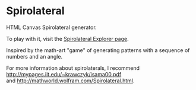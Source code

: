 # Spirolateral
HTML Canvas Spirolateral generator.

To play with it, visit the <a href="https://starstew.github.io/spirolateral/spirolateral_explorer.html">Spirolateral Explorer page</a>.

Inspired by the math-art "game" of generating patterns with a sequence of numbers and an angle.

For more information about spirolaterals, I recommend
<a href="http://mypages.iit.edu/~krawczyk/isama00.pdf">http://mypages.iit.edu/~krawczyk/isama00.pdf</a><br/>
and <a href="http://mathworld.wolfram.com/Spirolateral.html">http://mathworld.wolfram.com/Spirolateral.html</a>.

